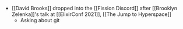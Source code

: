 - [[David Brooks]] dropped into the [[Fission Discord]] after [[Brooklyn Zelenka]]'s talk at [[ElixirConf 2021]], [[The Jump to Hyperspace]]
	- Asking about git